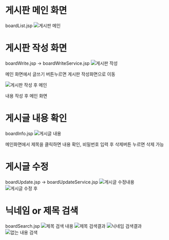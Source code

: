 # 게시판 메인 화면
boardList.jsp
![게시판 메인](https://user-images.githubusercontent.com/65995264/226337776-0609b417-bb57-4f12-a090-0826ebb09342.jpg)


# 게시판 작성 화면
boardWrite.jsp -> boardWriteService.jsp
![게시판 작성](https://user-images.githubusercontent.com/65995264/226337887-c699e82c-02cf-48d7-be72-0058ec6f738e.jpg)

메인 화면에서 글쓰기 버튼누르면 게시판 작성화면으로 이동

![게시판 작성 후 메인](https://user-images.githubusercontent.com/65995264/226338011-fe6bb712-e085-419a-8085-da653c39aae9.jpg)

내용 작성 후 메인 화면


# 게시글 내용 확인
boardInfo.jsp
![게시글 내용](https://user-images.githubusercontent.com/65995264/226338320-78e60f75-8076-4ca1-81bb-612b9ac0d206.jpg)

메인화면에서 제목을 클릭하면 내용 확인, 비밀번호 입력 후 삭제버튼 누르면 삭제 가능


# 게시글 수정
boardUpdate.jsp -> boardUpdateService.jsp
![게시글 수정내용](https://user-images.githubusercontent.com/65995264/226338735-3e3047a2-5622-497b-95cc-61df028e28bc.jpg)
![게시글 수정 후](https://user-images.githubusercontent.com/65995264/226338785-bc514dcf-d1ae-4587-8a21-d63dfec952c9.jpg)


# 닉네임 or 제목 검색
boardSearch.jsp
![제목 검색 내용](https://user-images.githubusercontent.com/65995264/226340144-f98bd56c-8d3f-4637-83d4-fcd6aa0bacab.jpg)
![제목 검색결과](https://user-images.githubusercontent.com/65995264/226340170-1b9b538d-b3e7-4633-96ad-6a2a8ea93e27.jpg)
![닉네임 검색결과](https://user-images.githubusercontent.com/65995264/226340200-f0fdcc06-c012-432b-93af-9eefe073cb3c.png)
![없는 내용 검색](https://user-images.githubusercontent.com/65995264/226340229-0c584df5-40d1-454e-9574-1d39dddf2210.jpg)

